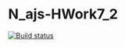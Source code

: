 # N_ajs-HWork7_2

[![Build status](https://ci.appveyor.com/api/projects/status/6k7k0gjj0f9ne6to/branch/hWork7_2?svg=true)](https://ci.appveyor.com/project/AndreSmrnv/n-ajs-hwork/branch/hWork7_2)

